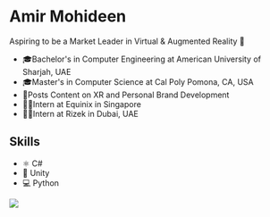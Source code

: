 # Amir Mohideen
Aspiring to be a Market Leader in Virtual & Augmented Reality 🥇
* 🎓Bachelor's in Computer Engineering at American University of Sharjah, UAE
* 🎓Master's in Computer Science at Cal Poly Pomona, CA, USA
* 🎥Posts Content on XR and Personal Brand Development
* 🧑‍💻Intern at Equinix in Singapore
* 🧑‍💻Intern at Rizek in Dubai, UAE

## Skills
* ⚛ C#
* 📱 Unity
* 💻 Python

![](https://komarev.com/ghpvc/?username=amirmohideen&color=blueviolet)
